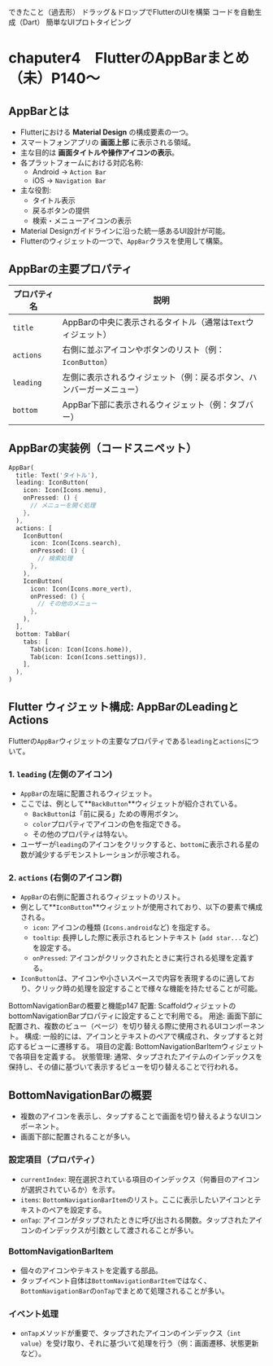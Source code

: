 できたこと（過去形）
ドラッグ＆ドロップでFlutterのUIを構築
コードを自動生成（Dart）
簡単なUIプロトタイピング



 
# chaputer4　FlutterのAppBarまとめ（未）P140～

## AppBarとは

- Flutterにおける **Material Design** の構成要素の一つ。
- スマートフォンアプリの **画面上部** に表示される領域。
- 主な目的は **画面タイトルや操作アイコンの表示**。
- 各プラットフォームにおける対応名称:
  - Android → `Action Bar`
  - iOS → `Navigation Bar`
- 主な役割:
  - タイトル表示
  - 戻るボタンの提供
  - 検索・メニューアイコンの表示
- Material Designガイドラインに沿った統一感あるUI設計が可能。
- Flutterのウィジェットの一つで、`AppBar`クラスを使用して構築。

## AppBarの主要プロパティ

| プロパティ名 | 説明 |
|--------------|------|
| `title` | AppBarの中央に表示されるタイトル（通常は`Text`ウィジェット） |
| `actions` | 右側に並ぶアイコンやボタンのリスト（例：`IconButton`） |
| `leading` | 左側に表示されるウィジェット（例：戻るボタン、ハンバーガーメニュー） |
| `bottom` | AppBar下部に表示されるウィジェット（例：タブバー） |

## AppBarの実装例（コードスニペット）

```dart
AppBar(
  title: Text('タイトル'),
  leading: IconButton(
    icon: Icon(Icons.menu),
    onPressed: () {
      // メニューを開く処理
    },
  ),
  actions: [
    IconButton(
      icon: Icon(Icons.search),
      onPressed: () {
        // 検索処理
      },
    ),
    IconButton(
      icon: Icon(Icons.more_vert),
      onPressed: () {
        // その他のメニュー
      },
    ),
  ],
  bottom: TabBar(
    tabs: [
      Tab(icon: Icon(Icons.home)),
      Tab(icon: Icon(Icons.settings)),
    ],
  ),
)
```

## Flutter ウィジェット構成: AppBarのLeadingとActions

Flutterの`AppBar`ウィジェットの主要なプロパティである`leading`と`actions`について。

### 1. `leading` (左側のアイコン)

* `AppBar`の左端に配置されるウィジェット。
* ここでは、例として**`BackButton`**ウィジェットが紹介されている。
    * `BackButton`は「前に戻る」ための専用ボタン。
    * `color`プロパティでアイコンの色を指定できる。
    * その他のプロパティは特ない。
* ユーザーが`leading`のアイコンをクリックすると、`bottom`に表示される星の数が減少するデモンストレーションが示唆される。

### 2. `actions` (右側のアイコン群)

* `AppBar`の右側に配置されるウィジェットのリスト。
* 例として**`IconButton`**ウィジェットが使用されており、以下の要素で構成される。
    * `icon`: アイコンの種類 (`Icons.android`など) を指定する。
    * `tooltip`: 長押しした際に表示されるヒントテキスト (`add star...`など) を設定する。
    * `onPressed`: アイコンがクリックされたときに実行される処理を定義する。
* `IconButton`は、アイコンや小さいスペースで内容を表現するのに適しており、クリック時の処理を設定することで様々な機能を持たせることが可能。


BottomNavigationBarの概要と機能p147
配置: ScaffoldウィジェットのbottomNavigationBarプロパティに設定することで利用でる。
用途: 画面下部に配置され、複数のビュー（ページ）を切り替える際に使用されるUIコンポーネント。
構成: 一般的には、アイコンとテキストのペアで構成され、タップすると対応するビューに遷移する。
項目の定義: BottomNavigationBarItemウィジェットで各項目を定義する。
状態管理: 通常、タップされたアイテムのインデックスを保持し、その値に基づいて表示するビューを切り替えることで行われる。

## BottomNavigationBarの概要

* 複数のアイコンを表示し、タップすることで画面を切り替えるようなUIコンポーネント。
* 画面下部に配置されることが多い。

### 設定項目（プロパティ）

* `currentIndex`: 現在選択されている項目のインデックス（何番目のアイコンが選択されているか）を示す。
* `items`: `BottomNavigationBarItem`のリスト。ここに表示したいアイコンとテキストのペアを設定する。
* `onTap`: アイコンがタップされたときに呼び出される関数。タップされたアイコンのインデックスが引数として渡されることが多い。

### BottomNavigationBarItem

* 個々のアイコンやテキストを定義する部品。
* タップイベント自体は`BottomNavigationBarItem`ではなく、`BottomNavigationBar`の`onTap`でまとめて処理されることが多い。

### イベント処理

* `onTap`メソッドが重要で、タップされたアイコンのインデックス（`int value`）を受け取り、それに基づいて処理を行う（例：画面遷移、状態更新など）。

